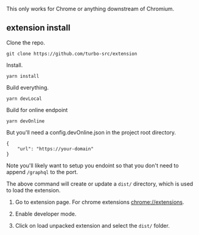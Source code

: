 This only works for Chrome or anything downstream of Chromium.

## extension install

Clone the repo.

```
git clone https://github.com/turbo-src/extension
```

Install.

`yarn install`

Build everything.

`yarn devLocal`

Build for online endpoint

`yarn devOnline`

But you'll need a config.devOnline.json in the project root directory.

```
{
    "url": "https://your-domain"
}
```

Note you'll likely want to setup you endoint so that you don't need to append `/graphql` to the port.

The above command will create or update a `dist/` directory, which is used to load the extension.

1. Go to extension page. For chrome extensions [chrome://extensions](chrome://extensions).

2. Enable developer mode.

3. Click on load unpacked extension and select the `dist/` folder.
